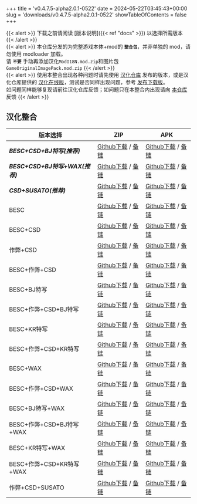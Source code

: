 +++
title = 'v0.4.7.5-alpha2.0.1-0522'
date = 2024-05-22T03:45:43+00:00
slug = 'downloads/v0.4.7.5-alpha2.0.1-0522'
showTableOfContents = false
+++

{{< alert >}}
下载之前请阅读 [版本说明]({{< ref "docs" >}}) 以选择所需版本
{{< /alert >}}
<br>
{{< alert >}}
本仓库分发的为完整游戏本体+mod的 **`整合包`**，并非单独的 mod，请勿使用 modloader 加载。
<br>
请 **`不要`** 手动再添加汉化`ModI18N.mod.zip`和图片包`GameOriginalImagePack.mod.zip`
{{< /alert >}}
<br>
{{< alert >}}
使用本整合出现各种问题时请先使用 [汉化仓库](https://github.com/Eltirosto/Degrees-of-Lewdity-Chinese-Localization) 发布的版本，或是汉化仓库提供的 [汉化在线版](https://eltirosto.github.io/Degrees-of-Lewdity-Chinese-Localization/)，测试是否同样出现问题，参考 [发布下载版](https://github.com/Eltirosto/Degrees-of-Lewdity-Chinese-Localization/blob/main/README.md#%E5%8F%91%E5%B8%83%E4%B8%8B%E8%BD%BD%E7%89%88)。
<br>
如问题同样能够复现请前往汉化仓库反馈；如问题只在本整合内出现请向 [本仓库](https://github.com/sakarie9/DoL-Lyra/issues) 反馈
{{< /alert >}}

## 汉化整合

|           版本选择            |                                                                                                                                                                       ZIP                                                                                                                                                                        |                                                                                                                                                                       APK                                                                                                                                                                        |
|-------------------------------|--------------------------------------------------------------------------------------------------------------------------------------------------------------------------------------------------------------------------------------------------------------------------------------------------------------------------------------------------|--------------------------------------------------------------------------------------------------------------------------------------------------------------------------------------------------------------------------------------------------------------------------------------------------------------------------------------------------|
|***BESC+CSD+BJ特写(推荐)***    |[Github下载](https://github.com/sakarie9/DoL-Lyra/releases/download/v0.4.7.5-alpha2.0.1-0522/DoL-0.4.7.5-Lyra-a2.0.1-besc-csd-sideviewbj-0522.zip ) / [备链](https://mirror.ghproxy.com/https://github.com/sakarie9/DoL-Lyra/releases/download/v0.4.7.5-alpha2.0.1-0522/DoL-0.4.7.5-Lyra-a2.0.1-besc-csd-sideviewbj-0522.zip )                    |[Github下载](https://github.com/sakarie9/DoL-Lyra/releases/download/v0.4.7.5-alpha2.0.1-0522/DoL-0.4.7.5-Lyra-a2.0.1-besc-csd-sideviewbj-0522.apk ) / [备链](https://mirror.ghproxy.com/https://github.com/sakarie9/DoL-Lyra/releases/download/v0.4.7.5-alpha2.0.1-0522/DoL-0.4.7.5-Lyra-a2.0.1-besc-csd-sideviewbj-0522.apk )                    |
|***BESC+CSD+BJ特写+WAX(推荐)***|[Github下载](https://github.com/sakarie9/DoL-Lyra/releases/download/v0.4.7.5-alpha2.0.1-0522/DoL-0.4.7.5-Lyra-a2.0.1-besc-wax-csd-sideviewbj-0522.zip ) / [备链](https://mirror.ghproxy.com/https://github.com/sakarie9/DoL-Lyra/releases/download/v0.4.7.5-alpha2.0.1-0522/DoL-0.4.7.5-Lyra-a2.0.1-besc-wax-csd-sideviewbj-0522.zip )            |[Github下载](https://github.com/sakarie9/DoL-Lyra/releases/download/v0.4.7.5-alpha2.0.1-0522/DoL-0.4.7.5-Lyra-a2.0.1-besc-wax-csd-sideviewbj-0522.apk ) / [备链](https://mirror.ghproxy.com/https://github.com/sakarie9/DoL-Lyra/releases/download/v0.4.7.5-alpha2.0.1-0522/DoL-0.4.7.5-Lyra-a2.0.1-besc-wax-csd-sideviewbj-0522.apk )            |
|***CSD+SUSATO(推荐)***         |[Github下载](https://github.com/sakarie9/DoL-Lyra/releases/download/v0.4.7.5-alpha2.0.1-0522/DoL-0.4.7.5-Lyra-a2.0.1-susato-csd-0522.zip ) / [备链](https://mirror.ghproxy.com/https://github.com/sakarie9/DoL-Lyra/releases/download/v0.4.7.5-alpha2.0.1-0522/DoL-0.4.7.5-Lyra-a2.0.1-susato-csd-0522.zip )                                      |[Github下载](https://github.com/sakarie9/DoL-Lyra/releases/download/v0.4.7.5-alpha2.0.1-0522/DoL-0.4.7.5-Lyra-a2.0.1-susato-csd-0522.apk ) / [备链](https://mirror.ghproxy.com/https://github.com/sakarie9/DoL-Lyra/releases/download/v0.4.7.5-alpha2.0.1-0522/DoL-0.4.7.5-Lyra-a2.0.1-susato-csd-0522.apk )                                      |
|BESC                           |[Github下载](https://github.com/sakarie9/DoL-Lyra/releases/download/v0.4.7.5-alpha2.0.1-0522/DoL-0.4.7.5-Lyra-a2.0.1-besc-0522.zip ) / [备链](https://mirror.ghproxy.com/https://github.com/sakarie9/DoL-Lyra/releases/download/v0.4.7.5-alpha2.0.1-0522/DoL-0.4.7.5-Lyra-a2.0.1-besc-0522.zip )                                                  |[Github下载](https://github.com/sakarie9/DoL-Lyra/releases/download/v0.4.7.5-alpha2.0.1-0522/DoL-0.4.7.5-Lyra-a2.0.1-besc-0522.apk ) / [备链](https://mirror.ghproxy.com/https://github.com/sakarie9/DoL-Lyra/releases/download/v0.4.7.5-alpha2.0.1-0522/DoL-0.4.7.5-Lyra-a2.0.1-besc-0522.apk )                                                  |
|BESC+CSD                       |[Github下载](https://github.com/sakarie9/DoL-Lyra/releases/download/v0.4.7.5-alpha2.0.1-0522/DoL-0.4.7.5-Lyra-a2.0.1-besc-csd-0522.zip ) / [备链](https://mirror.ghproxy.com/https://github.com/sakarie9/DoL-Lyra/releases/download/v0.4.7.5-alpha2.0.1-0522/DoL-0.4.7.5-Lyra-a2.0.1-besc-csd-0522.zip )                                          |[Github下载](https://github.com/sakarie9/DoL-Lyra/releases/download/v0.4.7.5-alpha2.0.1-0522/DoL-0.4.7.5-Lyra-a2.0.1-besc-csd-0522.apk ) / [备链](https://mirror.ghproxy.com/https://github.com/sakarie9/DoL-Lyra/releases/download/v0.4.7.5-alpha2.0.1-0522/DoL-0.4.7.5-Lyra-a2.0.1-besc-csd-0522.apk )                                          |
|作弊+CSD                       |[Github下载](https://github.com/sakarie9/DoL-Lyra/releases/download/v0.4.7.5-alpha2.0.1-0522/DoL-0.4.7.5-Lyra-a2.0.1-cheat-csd-0522.zip ) / [备链](https://mirror.ghproxy.com/https://github.com/sakarie9/DoL-Lyra/releases/download/v0.4.7.5-alpha2.0.1-0522/DoL-0.4.7.5-Lyra-a2.0.1-cheat-csd-0522.zip )                                        |[Github下载](https://github.com/sakarie9/DoL-Lyra/releases/download/v0.4.7.5-alpha2.0.1-0522/DoL-0.4.7.5-Lyra-a2.0.1-cheat-csd-0522.apk ) / [备链](https://mirror.ghproxy.com/https://github.com/sakarie9/DoL-Lyra/releases/download/v0.4.7.5-alpha2.0.1-0522/DoL-0.4.7.5-Lyra-a2.0.1-cheat-csd-0522.apk )                                        |
|BESC+作弊+CSD                  |[Github下载](https://github.com/sakarie9/DoL-Lyra/releases/download/v0.4.7.5-alpha2.0.1-0522/DoL-0.4.7.5-Lyra-a2.0.1-besc-cheat-csd-0522.zip ) / [备链](https://mirror.ghproxy.com/https://github.com/sakarie9/DoL-Lyra/releases/download/v0.4.7.5-alpha2.0.1-0522/DoL-0.4.7.5-Lyra-a2.0.1-besc-cheat-csd-0522.zip )                              |[Github下载](https://github.com/sakarie9/DoL-Lyra/releases/download/v0.4.7.5-alpha2.0.1-0522/DoL-0.4.7.5-Lyra-a2.0.1-besc-cheat-csd-0522.apk ) / [备链](https://mirror.ghproxy.com/https://github.com/sakarie9/DoL-Lyra/releases/download/v0.4.7.5-alpha2.0.1-0522/DoL-0.4.7.5-Lyra-a2.0.1-besc-cheat-csd-0522.apk )                              |
|BESC+BJ特写                    |[Github下载](https://github.com/sakarie9/DoL-Lyra/releases/download/v0.4.7.5-alpha2.0.1-0522/DoL-0.4.7.5-Lyra-a2.0.1-besc-sideviewbj-0522.zip ) / [备链](https://mirror.ghproxy.com/https://github.com/sakarie9/DoL-Lyra/releases/download/v0.4.7.5-alpha2.0.1-0522/DoL-0.4.7.5-Lyra-a2.0.1-besc-sideviewbj-0522.zip )                            |[Github下载](https://github.com/sakarie9/DoL-Lyra/releases/download/v0.4.7.5-alpha2.0.1-0522/DoL-0.4.7.5-Lyra-a2.0.1-besc-sideviewbj-0522.apk ) / [备链](https://mirror.ghproxy.com/https://github.com/sakarie9/DoL-Lyra/releases/download/v0.4.7.5-alpha2.0.1-0522/DoL-0.4.7.5-Lyra-a2.0.1-besc-sideviewbj-0522.apk )                            |
|BESC+作弊+CSD+BJ特写           |[Github下载](https://github.com/sakarie9/DoL-Lyra/releases/download/v0.4.7.5-alpha2.0.1-0522/DoL-0.4.7.5-Lyra-a2.0.1-besc-cheat-csd-sideviewbj-0522.zip ) / [备链](https://mirror.ghproxy.com/https://github.com/sakarie9/DoL-Lyra/releases/download/v0.4.7.5-alpha2.0.1-0522/DoL-0.4.7.5-Lyra-a2.0.1-besc-cheat-csd-sideviewbj-0522.zip )        |[Github下载](https://github.com/sakarie9/DoL-Lyra/releases/download/v0.4.7.5-alpha2.0.1-0522/DoL-0.4.7.5-Lyra-a2.0.1-besc-cheat-csd-sideviewbj-0522.apk ) / [备链](https://mirror.ghproxy.com/https://github.com/sakarie9/DoL-Lyra/releases/download/v0.4.7.5-alpha2.0.1-0522/DoL-0.4.7.5-Lyra-a2.0.1-besc-cheat-csd-sideviewbj-0522.apk )        |
|BESC+KR特写                    |[Github下载](https://github.com/sakarie9/DoL-Lyra/releases/download/v0.4.7.5-alpha2.0.1-0522/DoL-0.4.7.5-Lyra-a2.0.1-besc-sideviewkr-0522.zip ) / [备链](https://mirror.ghproxy.com/https://github.com/sakarie9/DoL-Lyra/releases/download/v0.4.7.5-alpha2.0.1-0522/DoL-0.4.7.5-Lyra-a2.0.1-besc-sideviewkr-0522.zip )                            |[Github下载](https://github.com/sakarie9/DoL-Lyra/releases/download/v0.4.7.5-alpha2.0.1-0522/DoL-0.4.7.5-Lyra-a2.0.1-besc-sideviewkr-0522.apk ) / [备链](https://mirror.ghproxy.com/https://github.com/sakarie9/DoL-Lyra/releases/download/v0.4.7.5-alpha2.0.1-0522/DoL-0.4.7.5-Lyra-a2.0.1-besc-sideviewkr-0522.apk )                            |
|BESC+作弊+CSD+KR特写           |[Github下载](https://github.com/sakarie9/DoL-Lyra/releases/download/v0.4.7.5-alpha2.0.1-0522/DoL-0.4.7.5-Lyra-a2.0.1-besc-cheat-csd-sideviewkr-0522.zip ) / [备链](https://mirror.ghproxy.com/https://github.com/sakarie9/DoL-Lyra/releases/download/v0.4.7.5-alpha2.0.1-0522/DoL-0.4.7.5-Lyra-a2.0.1-besc-cheat-csd-sideviewkr-0522.zip )        |[Github下载](https://github.com/sakarie9/DoL-Lyra/releases/download/v0.4.7.5-alpha2.0.1-0522/DoL-0.4.7.5-Lyra-a2.0.1-besc-cheat-csd-sideviewkr-0522.apk ) / [备链](https://mirror.ghproxy.com/https://github.com/sakarie9/DoL-Lyra/releases/download/v0.4.7.5-alpha2.0.1-0522/DoL-0.4.7.5-Lyra-a2.0.1-besc-cheat-csd-sideviewkr-0522.apk )        |
|BESC+WAX                       |[Github下载](https://github.com/sakarie9/DoL-Lyra/releases/download/v0.4.7.5-alpha2.0.1-0522/DoL-0.4.7.5-Lyra-a2.0.1-besc-wax-0522.zip ) / [备链](https://mirror.ghproxy.com/https://github.com/sakarie9/DoL-Lyra/releases/download/v0.4.7.5-alpha2.0.1-0522/DoL-0.4.7.5-Lyra-a2.0.1-besc-wax-0522.zip )                                          |[Github下载](https://github.com/sakarie9/DoL-Lyra/releases/download/v0.4.7.5-alpha2.0.1-0522/DoL-0.4.7.5-Lyra-a2.0.1-besc-wax-0522.apk ) / [备链](https://mirror.ghproxy.com/https://github.com/sakarie9/DoL-Lyra/releases/download/v0.4.7.5-alpha2.0.1-0522/DoL-0.4.7.5-Lyra-a2.0.1-besc-wax-0522.apk )                                          |
|BESC+作弊+CSD+WAX              |[Github下载](https://github.com/sakarie9/DoL-Lyra/releases/download/v0.4.7.5-alpha2.0.1-0522/DoL-0.4.7.5-Lyra-a2.0.1-besc-wax-cheat-csd-0522.zip ) / [备链](https://mirror.ghproxy.com/https://github.com/sakarie9/DoL-Lyra/releases/download/v0.4.7.5-alpha2.0.1-0522/DoL-0.4.7.5-Lyra-a2.0.1-besc-wax-cheat-csd-0522.zip )                      |[Github下载](https://github.com/sakarie9/DoL-Lyra/releases/download/v0.4.7.5-alpha2.0.1-0522/DoL-0.4.7.5-Lyra-a2.0.1-besc-wax-cheat-csd-0522.apk ) / [备链](https://mirror.ghproxy.com/https://github.com/sakarie9/DoL-Lyra/releases/download/v0.4.7.5-alpha2.0.1-0522/DoL-0.4.7.5-Lyra-a2.0.1-besc-wax-cheat-csd-0522.apk )                      |
|BESC+BJ特写+WAX                |[Github下载](https://github.com/sakarie9/DoL-Lyra/releases/download/v0.4.7.5-alpha2.0.1-0522/DoL-0.4.7.5-Lyra-a2.0.1-besc-wax-sideviewbj-0522.zip ) / [备链](https://mirror.ghproxy.com/https://github.com/sakarie9/DoL-Lyra/releases/download/v0.4.7.5-alpha2.0.1-0522/DoL-0.4.7.5-Lyra-a2.0.1-besc-wax-sideviewbj-0522.zip )                    |[Github下载](https://github.com/sakarie9/DoL-Lyra/releases/download/v0.4.7.5-alpha2.0.1-0522/DoL-0.4.7.5-Lyra-a2.0.1-besc-wax-sideviewbj-0522.apk ) / [备链](https://mirror.ghproxy.com/https://github.com/sakarie9/DoL-Lyra/releases/download/v0.4.7.5-alpha2.0.1-0522/DoL-0.4.7.5-Lyra-a2.0.1-besc-wax-sideviewbj-0522.apk )                    |
|BESC+作弊+CSD+BJ特写+WAX       |[Github下载](https://github.com/sakarie9/DoL-Lyra/releases/download/v0.4.7.5-alpha2.0.1-0522/DoL-0.4.7.5-Lyra-a2.0.1-besc-wax-cheat-csd-sideviewbj-0522.zip ) / [备链](https://mirror.ghproxy.com/https://github.com/sakarie9/DoL-Lyra/releases/download/v0.4.7.5-alpha2.0.1-0522/DoL-0.4.7.5-Lyra-a2.0.1-besc-wax-cheat-csd-sideviewbj-0522.zip )|[Github下载](https://github.com/sakarie9/DoL-Lyra/releases/download/v0.4.7.5-alpha2.0.1-0522/DoL-0.4.7.5-Lyra-a2.0.1-besc-wax-cheat-csd-sideviewbj-0522.apk ) / [备链](https://mirror.ghproxy.com/https://github.com/sakarie9/DoL-Lyra/releases/download/v0.4.7.5-alpha2.0.1-0522/DoL-0.4.7.5-Lyra-a2.0.1-besc-wax-cheat-csd-sideviewbj-0522.apk )|
|BESC+KR特写+WAX                |[Github下载](https://github.com/sakarie9/DoL-Lyra/releases/download/v0.4.7.5-alpha2.0.1-0522/DoL-0.4.7.5-Lyra-a2.0.1-besc-wax-sideviewkr-0522.zip ) / [备链](https://mirror.ghproxy.com/https://github.com/sakarie9/DoL-Lyra/releases/download/v0.4.7.5-alpha2.0.1-0522/DoL-0.4.7.5-Lyra-a2.0.1-besc-wax-sideviewkr-0522.zip )                    |[Github下载](https://github.com/sakarie9/DoL-Lyra/releases/download/v0.4.7.5-alpha2.0.1-0522/DoL-0.4.7.5-Lyra-a2.0.1-besc-wax-sideviewkr-0522.apk ) / [备链](https://mirror.ghproxy.com/https://github.com/sakarie9/DoL-Lyra/releases/download/v0.4.7.5-alpha2.0.1-0522/DoL-0.4.7.5-Lyra-a2.0.1-besc-wax-sideviewkr-0522.apk )                    |
|BESC+作弊+CSD+KR特写+WAX       |[Github下载](https://github.com/sakarie9/DoL-Lyra/releases/download/v0.4.7.5-alpha2.0.1-0522/DoL-0.4.7.5-Lyra-a2.0.1-besc-wax-cheat-csd-sideviewkr-0522.zip ) / [备链](https://mirror.ghproxy.com/https://github.com/sakarie9/DoL-Lyra/releases/download/v0.4.7.5-alpha2.0.1-0522/DoL-0.4.7.5-Lyra-a2.0.1-besc-wax-cheat-csd-sideviewkr-0522.zip )|[Github下载](https://github.com/sakarie9/DoL-Lyra/releases/download/v0.4.7.5-alpha2.0.1-0522/DoL-0.4.7.5-Lyra-a2.0.1-besc-wax-cheat-csd-sideviewkr-0522.apk ) / [备链](https://mirror.ghproxy.com/https://github.com/sakarie9/DoL-Lyra/releases/download/v0.4.7.5-alpha2.0.1-0522/DoL-0.4.7.5-Lyra-a2.0.1-besc-wax-cheat-csd-sideviewkr-0522.apk )|
|作弊+CSD+SUSATO                |[Github下载](https://github.com/sakarie9/DoL-Lyra/releases/download/v0.4.7.5-alpha2.0.1-0522/DoL-0.4.7.5-Lyra-a2.0.1-susato-cheat-csd-0522.zip ) / [备链](https://mirror.ghproxy.com/https://github.com/sakarie9/DoL-Lyra/releases/download/v0.4.7.5-alpha2.0.1-0522/DoL-0.4.7.5-Lyra-a2.0.1-susato-cheat-csd-0522.zip )                          |[Github下载](https://github.com/sakarie9/DoL-Lyra/releases/download/v0.4.7.5-alpha2.0.1-0522/DoL-0.4.7.5-Lyra-a2.0.1-susato-cheat-csd-0522.apk ) / [备链](https://mirror.ghproxy.com/https://github.com/sakarie9/DoL-Lyra/releases/download/v0.4.7.5-alpha2.0.1-0522/DoL-0.4.7.5-Lyra-a2.0.1-susato-cheat-csd-0522.apk )                          |
